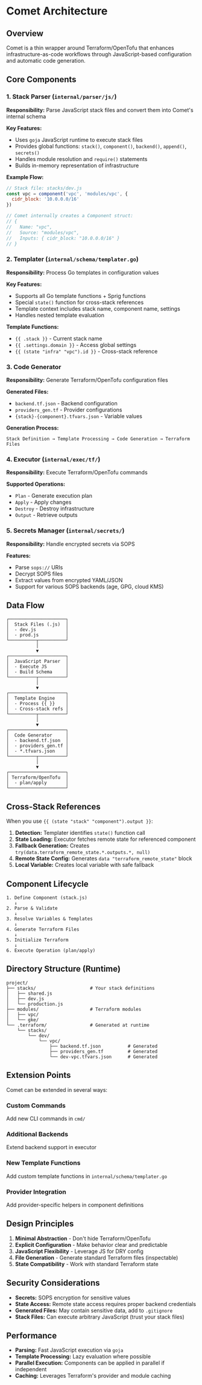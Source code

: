 # Comet Architecture

## Overview

Comet is a thin wrapper around Terraform/OpenTofu that enhances infrastructure-as-code workflows through JavaScript-based configuration and automatic code generation.

## Core Components

### 1. Stack Parser (`internal/parser/js/`)

**Responsibility:** Parse JavaScript stack files and convert them into Comet's internal schema

**Key Features:**
- Uses `goja` JavaScript runtime to execute stack files
- Provides global functions: `stack()`, `component()`, `backend()`, `append()`, `secrets()`
- Handles module resolution and `require()` statements
- Builds in-memory representation of infrastructure

**Example Flow:**
```javascript
// Stack file: stacks/dev.js
const vpc = component('vpc', 'modules/vpc', {
  cidr_block: '10.0.0.0/16'
})

// Comet internally creates a Component struct:
// {
//   Name: "vpc",
//   Source: "modules/vpc",
//   Inputs: { cidr_block: "10.0.0.0/16" }
// }
```

### 2. Templater (`internal/schema/templater.go`)

**Responsibility:** Process Go templates in configuration values

**Key Features:**
- Supports all Go template functions + Sprig functions
- Special `state()` function for cross-stack references
- Template context includes stack name, component name, settings
- Handles nested template evaluation

**Template Functions:**
- `{{ .stack }}` - Current stack name
- `{{ .settings.domain }}` - Access global settings
- `{{ (state "infra" "vpc").id }}` - Cross-stack reference

### 3. Code Generator

**Responsibility:** Generate Terraform/OpenTofu configuration files

**Generated Files:**
- `backend.tf.json` - Backend configuration
- `providers_gen.tf` - Provider configurations
- `{stack}-{component}.tfvars.json` - Variable values

**Generation Process:**
```
Stack Definition → Template Processing → Code Generation → Terraform Files
```

### 4. Executor (`internal/exec/tf/`)

**Responsibility:** Execute Terraform/OpenTofu commands

**Supported Operations:**
- `Plan` - Generate execution plan
- `Apply` - Apply changes
- `Destroy` - Destroy infrastructure
- `Output` - Retrieve outputs

### 5. Secrets Manager (`internal/secrets/`)

**Responsibility:** Handle encrypted secrets via SOPS

**Features:**
- Parse `sops://` URIs
- Decrypt SOPS files
- Extract values from encrypted YAML/JSON
- Support for various SOPS backends (age, GPG, cloud KMS)

## Data Flow

```
┌─────────────────────┐
│  Stack Files (.js)  │
│  - dev.js           │
│  - prod.js          │
└──────────┬──────────┘
           │
           ▼
┌─────────────────────┐
│  JavaScript Parser  │
│  - Execute JS       │
│  - Build Schema     │
└──────────┬──────────┘
           │
           ▼
┌─────────────────────┐
│  Template Engine    │
│  - Process {{ }}    │
│  - Cross-stack refs │
└──────────┬──────────┘
           │
           ▼
┌─────────────────────┐
│  Code Generator     │
│  - backend.tf.json  │
│  - providers_gen.tf │
│  - *.tfvars.json    │
└──────────┬──────────┘
           │
           ▼
┌─────────────────────┐
│ Terraform/OpenTofu  │
│  - plan/apply       │
└─────────────────────┘
```

## Cross-Stack References

When you use `{{ (state "stack" "component").output }}`:

1. **Detection:** Templater identifies `state()` function call
2. **State Loading:** Executor fetches remote state for referenced component
3. **Fallback Generation:** Creates `try(data.terraform_remote_state.*.outputs.*, null)`
4. **Remote State Config:** Generates `data "terraform_remote_state"` block
5. **Local Variable:** Creates local variable with safe fallback

## Component Lifecycle

```
1. Define Component (stack.js)
   ↓
2. Parse & Validate
   ↓
3. Resolve Variables & Templates
   ↓
4. Generate Terraform Files
   ↓
5. Initialize Terraform
   ↓
6. Execute Operation (plan/apply)
```

## Directory Structure (Runtime)

```
project/
├── stacks/                    # Your stack definitions
│   ├── shared.js
│   ├── dev.js
│   └── production.js
├── modules/                   # Terraform modules
│   ├── vpc/
│   └── gke/
└── .terraform/                # Generated at runtime
    └── stacks/
        └── dev/
            └── vpc/
                ├── backend.tf.json          # Generated
                ├── providers_gen.tf         # Generated
                └── dev-vpc.tfvars.json      # Generated
```

## Extension Points

Comet can be extended in several ways:

### Custom Commands
Add new CLI commands in `cmd/`

### Additional Backends
Extend backend support in executor

### New Template Functions
Add custom template functions in `internal/schema/templater.go`

### Provider Integration
Add provider-specific helpers in component definitions

## Design Principles

1. **Minimal Abstraction** - Don't hide Terraform/OpenTofu
2. **Explicit Configuration** - Make behavior clear and predictable
3. **JavaScript Flexibility** - Leverage JS for DRY config
4. **File Generation** - Generate standard Terraform files (inspectable)
5. **State Compatibility** - Work with standard Terraform state

## Security Considerations

- **Secrets:** SOPS encryption for sensitive values
- **State Access:** Remote state access requires proper backend credentials
- **Generated Files:** May contain sensitive data, add to `.gitignore`
- **Stack Files:** Can execute arbitrary JavaScript (trust your stack files)

## Performance

- **Parsing:** Fast JavaScript execution via `goja`
- **Template Processing:** Lazy evaluation where possible
- **Parallel Execution:** Components can be applied in parallel if independent
- **Caching:** Leverages Terraform's provider and module caching
